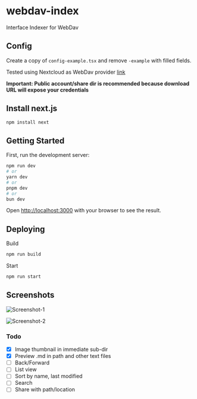 # webdav-index
Interface Indexer for WebDav

## Config

Create a copy of `config-example.tsx` and remove `-example` with filled fields.

Tested using Nextcloud as WebDav provider [link](https://docs.nextcloud.com/server/latest/user_manual/en/files/access_webdav.html#accessing-public-shares-over-webdav)

**Important: Public account/share dir is recommended because download URL will expose your credentials**

## Install next.js

```bash
npm install next
```

## Getting Started

First, run the development server:

```bash
npm run dev
# or
yarn dev
# or
pnpm dev
# or
bun dev
```

Open [http://localhost:3000](http://localhost:3000) with your browser to see the result.

## Deploying

Build
```bash
npm run build
```

Start
```bash
npm run start
```

## Screenshots

![Screenshot-1](https://nextcloud.k-clowd.top/apps/files_sharing/publicpreview/ZJycLzxFLcd3TdM?file=/&fileId=783141&x=1366&y=768&a=true&etag=2d8116cd84998288352f60852b6feffe)

![Screenshot-2](https://nextcloud.k-clowd.top/apps/files_sharing/publicpreview/DMWGjnByziWs24K?file=/&fileId=783140&x=1366&y=768&a=true&etag=a78353e4fea824724c102e59b6dc92a2)

### Todo

- [x] Image thumbnail in immediate sub-dir
- [x] Preview .md in path and other text files
- [ ] Back/Forward
- [ ] List view
- [ ] Sort by name, last modified
- [ ] Search
- [ ] Share with path/location
